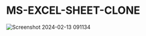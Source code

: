 # MS-EXCEL-SHEET-CLONE
![Screenshot 2024-02-13 091134](https://github.com/ns-nishant89/MS-EXCEL-SHEET-CLONE/assets/132561602/3877af34-7eaa-465c-8dfa-5caa8d0ac1ea)

